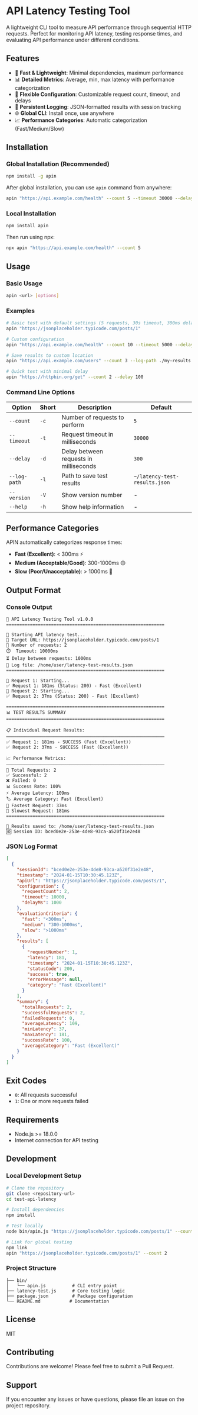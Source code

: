 # API Latency Testing Tool

A lightweight CLI tool to measure API performance through sequential HTTP requests. Perfect for monitoring API latency, testing response times, and evaluating API performance under different conditions.

## Features

- 🚀 **Fast & Lightweight**: Minimal dependencies, maximum performance
- 📊 **Detailed Metrics**: Average, min, max latency with performance categorization
- 🎯 **Flexible Configuration**: Customizable request count, timeout, and delays
- 💾 **Persistent Logging**: JSON-formatted results with session tracking
- 🌐 **Global CLI**: Install once, use anywhere
- 📈 **Performance Categories**: Automatic categorization (Fast/Medium/Slow)

## Installation

### Global Installation (Recommended)

```bash
npm install -g apin
```

After global installation, you can use `apin` command from anywhere:

```bash
apin "https://api.example.com/health" --count 5 --timeout 30000 --delay 300
```

### Local Installation

```bash
npm install apin
```

Then run using npx:

```bash
npx apin "https://api.example.com/health" --count 5
```

## Usage

### Basic Usage

```bash
apin <url> [options]
```

### Examples

```bash
# Basic test with default settings (5 requests, 30s timeout, 300ms delay)
apin "https://jsonplaceholder.typicode.com/posts/1"

# Custom configuration
apin "https://api.example.com/health" --count 10 --timeout 5000 --delay 1000

# Save results to custom location
apin "https://api.example.com/users" --count 3 --log-path ./my-results.json

# Quick test with minimal delay
apin "https://httpbin.org/get" --count 2 --delay 100
```

### Command Line Options

| Option | Short | Description | Default |
|--------|-------|-------------|---------|
| `--count` | `-c` | Number of requests to perform | `5` |
| `--timeout` | `-t` | Request timeout in milliseconds | `30000` |
| `--delay` | `-d` | Delay between requests in milliseconds | `300` |
| `--log-path` | `-l` | Path to save test results | `~/latency-test-results.json` |
| `--version` | `-V` | Show version number | - |
| `--help` | `-h` | Show help information | - |

## Performance Categories

APIN automatically categorizes response times:

- **Fast (Excellent)**: < 300ms ⚡
- **Medium (Acceptable/Good)**: 300-1000ms 🟡
- **Slow (Poor/Unacceptable)**: > 1000ms 🔴

## Output Format

### Console Output
```
🔧 API Latency Testing Tool v1.0.0
============================================================

🎯 Starting API latency test...
📍 Target URL: https://jsonplaceholder.typicode.com/posts/1
🔢 Number of requests: 2
⏱️  Timeout: 10000ms
⏳ Delay between requests: 1000ms
💾 Log file: /home/user/latency-test-results.json
============================================================

🚀 Request 1: Starting...
✅ Request 1: 181ms (Status: 200) - Fast (Excellent)
🚀 Request 2: Starting...
✅ Request 2: 37ms (Status: 200) - Fast (Excellent)

============================================================
📊 TEST RESULTS SUMMARY
============================================================

📋 Individual Request Results:
────────────────────────────────────────────────────────────
✅ Request 1: 181ms - SUCCESS (Fast (Excellent))
✅ Request 2: 37ms - SUCCESS (Fast (Excellent))

📈 Performance Metrics:
────────────────────────────────────────────────────────────
🎯 Total Requests: 2
✅ Successful: 2
❌ Failed: 0
📊 Success Rate: 100%
⚡ Average Latency: 109ms
🏷️ Average Category: Fast (Excellent)
🚀 Fastest Request: 37ms
🐌 Slowest Request: 181ms
============================================================

💾 Results saved to: /home/user/latency-test-results.json
🆔 Session ID: bced0e2e-253e-4de8-93ca-a520f31e2e48
```

### JSON Log Format
```json
[
  {
    "sessionId": "bced0e2e-253e-4de8-93ca-a520f31e2e48",
    "timestamp": "2024-01-15T10:30:45.123Z",
    "apiUrl": "https://jsonplaceholder.typicode.com/posts/1",
    "configuration": {
      "requestCount": 2,
      "timeout": 10000,
      "delayMs": 1000
    },
    "evaluationCriteria": {
      "fast": "<300ms",
      "medium": "300-1000ms",
      "slow": ">1000ms"
    },
    "results": [
      {
        "requestNumber": 1,
        "latency": 181,
        "timestamp": "2024-01-15T10:30:45.123Z",
        "statusCode": 200,
        "success": true,
        "errorMessage": null,
        "category": "Fast (Excellent)"
      }
    ],
    "summary": {
      "totalRequests": 2,
      "successfulRequests": 2,
      "failedRequests": 0,
      "averageLatency": 109,
      "minLatency": 37,
      "maxLatency": 181,
      "successRate": 100,
      "averageCategory": "Fast (Excellent)"
    }
  }
]
```

## Exit Codes

- `0`: All requests successful
- `1`: One or more requests failed

## Requirements

- Node.js >= 18.0.0
- Internet connection for API testing

## Development

### Local Development Setup

```bash
# Clone the repository
git clone <repository-url>
cd test-api-latency

# Install dependencies
npm install

# Test locally
node bin/apin.js "https://jsonplaceholder.typicode.com/posts/1" --count 2

# Link for global testing
npm link
apin "https://jsonplaceholder.typicode.com/posts/1" --count 2
```

### Project Structure

```
├── bin/
│   └── apin.js          # CLI entry point
├── latency-test.js      # Core testing logic
├── package.json         # Package configuration
└── README.md           # Documentation
```

## License

MIT

## Contributing

Contributions are welcome! Please feel free to submit a Pull Request.

## Support

If you encounter any issues or have questions, please file an issue on the project repository.